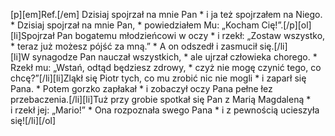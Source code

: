 [p][em]Ref.[/em] Dzisiaj spojrzał na mnie Pan * i ja też spojrzałem na Niego. * Dzisiaj spojrzał na mnie Pan, * powiedziałem Mu: „Kocham Cię!”.[/p][ol][li]Spojrzał Pan bogatemu młodzieńcowi w oczy * i rzekł: „Zostaw wszystko, * teraz już możesz pójść za mną.” * A on odszedł i zasmucił się.[/li][li]W synagodze Pan nauczał wszystkich, * ale ujrzał człowieka chorego. * Rzekł mu: „Wstań, odtąd będziesz zdrowy, * czyż nie mogę czynić tego, co chcę?”[/li][li]Zląkł się Piotr tych, co mu zrobić nic nie mogli * i zaparł się Pana. * Potem gorzko zapłakał * i zobaczył oczy Pana pełne łez przebaczenia.[/li][li]Tuż przy grobie spotkał się Pan z Marią Magdaleną * i rzekł jej: „Mario!” * Ona rozpoznała swego Pana * i z pewnością ucieszyła się![/li][/ol]